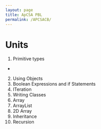 ```yaml
---
layout: page
title: ApCSA PBL
permalink: /APCSACB/
---
```

# Units
1. Primitive types
- 
2. Using Objects
3. Boolean Expressions and if Statements 
4. ITeration
4. Writing Classes
6. Array
7. ArrayList
8. 2D Array
9. Inheritance
10. Recursion